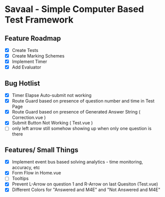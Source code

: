# Savaal - Simple Computer Based Test Framework

## Feature Roadmap
* [x] Create Tests
* [x] Create Marking Schemes
* [x] Implement Timer
* [x] Add Evaluator

## Bug Hotlist
* [x] Timer Elapse Auto-submit not working
* [x] Route Guard based on presence of question number and time in Test Page
* [x] Route Guard based on presence of Generated Answer String ( Correction.vue )
* [x] Submit Button Not Working ( Test.vue )
* [ ] only left arrow still somehow showing up when only one question is there

## Features/ Small Things
* [x] Implement event bus based solving analytics - time monitoring, accuracy, etc
* [x] Form Flow in Home.vue
* [ ] Tooltips
* [x] Prevent L-Arrow on question 1 and R-Arrow on last Quesiton (Test.vue)
* [x] Different Colors for "Answered and M4E" and "Not Answered and M4E"
